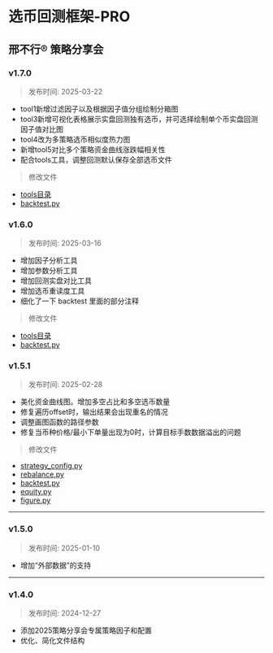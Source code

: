 # 选币回测框架-PRO

## 邢不行® 策略分享会️

### v1.7.0

> 发布时间: 2025-03-22


- tool1新增过滤因子以及根据因子值分组绘制分箱图
- tool3新增可视化表格展示实盘回测独有选币，并可选择绘制单个币实盘回测因子值对比图
- tool4改为多策略选币相似度热力图
- 新增tool5对比多个策略资金曲线涨跌幅相关性
- 配合tools工具，调整回测默认保存全部选币文件


> 修改文件

- [tools目录](tools)
- [backtest.py](core/backtest.py)


### v1.6.0

> 发布时间: 2025-03-16

- 增加因子分析工具
- 增加参数分析工具
- 增加回测实盘对比工具
- 增加选币重读度工具
- 细化了一下 backtest 里面的部分注释

> 修改文件

- [tools目录](tools)
- [backtest.py](core/backtest.py)


### v1.5.1

> 发布时间: 2025-02-28

- 美化资金曲线图。增加多空占比和多空选币数量
- 修复遍历offset时，输出结果会出现重名的情况
- 调整画图函数的路径参数
- 修复当币种价格/最小下单量出现为0时，计算目标手数数据溢出的问题

> 修改文件

- [strategy_config.py](core/model/strategy_config.py)
- [rebalance.py](core/rebalance.py)
- [backtest.py](core/backtest.py)
- [equity.py](core/equity.py)
- [figure.py](core/figure.py)

---

### v1.5.0

> 发布时间: 2025-01-10

- 增加“外部数据”的支持

-----

### v1.4.0

> 发布时间: 2024-12-27

- 添加2025策略分享会专属策略因子和配置
- 优化、简化文件结构
